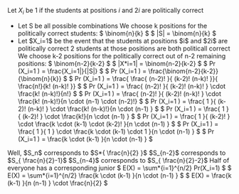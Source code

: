 Let $X_i$ be 1 if the students at positions $i$ and $2i$ are politically correct

<ul>
<li> Let S be all possible combinations 
We choose k positions for the politically correct students: $ \binom{n}{k} $ 
$ |S| = \binom{n}{k} $
	<li> Let $X_i=1$ be the event that the students at positions $i$ and $2i$ are politically correct 
2 students at those positions are both politicall correct
We choose k-2 positions for the politically correct out of n-2 remaining positions: $ \binom{n-2}{k-2} $ 
$ |X*i=1| = \binom{n-2}{k-2} $
	      $ Pr (X_i=1 ) = \frac{X_i=1|}{|S|} $
	      $ Pr (X_i=1 ) = \frac{\binom{n-2}{k-2}}{\binom{n}{k}} $ 
	      $ Pr (X_i=1 ) = \frac{ \frac{ (n-2)! }{ (k-2)! (n-k)! }}{ \frac{n!}{k! (n-k)! }} $ 
	      $ Pr (X_i=1 ) = \frac{ (n-2)! }{ (k-2)! (n-k)! } \cdot \frac{k! (n-k)!}{n!} $ 
	      $ Pr (X_i=1 ) = \frac{ (n-2)! }{ (k-2)! (n-k)! } \cdot \frac{k! (n-k)!}{n \cdot (n-1) \cdot (n-2)!} $ 
	      $ Pr (X_i=1 ) = \frac{ 1 }{ (k-2)! (n-k)! } \cdot \frac{k! (n-k)!}{n \cdot (n-1) } $ 
	      $ Pr (X_i=1 ) = \frac{ 1 }{ (k-2)! } \cdot \frac{k!}{n \cdot (n-1) } $ 
	      $ Pr (X_i=1 ) = \frac{ 1 }{ (k-2)! } \cdot \frac{k \cdot (k-1) \cdot (k-2)! }{n \cdot (n-1) } $ 
	      $ Pr (X_i=1 ) = \frac{ 1 }{ 1 } \cdot \frac{k \cdot (k-1) \cdot 1 }{n \cdot (n-1) } $ 
	      $ Pr (X_i=1 ) = \frac{k \cdot (k-1) }{n \cdot (n-1) } $
</ul>
Well, $S_n$ corresponds to $S*{ \frac{n}{2} }$ 
$S_{n-2}$ corresponds to $S_{ \frac{n}{2}-1}$ 
$S_{n-4}$ corresponds to $S_{ \frac{n}{2}-2}$ 
Half of everyone has a corresponding junior 
$ E(X) = \sum*{i=1}^{n/2} Pr(X_i=1) $ 
$ E(X) = \sum*{i=1}^{n/2} \frac{k \cdot (k-1) }{n \cdot (n-1) } $ 
$ E(X) = \frac{k (k-1) }{n (n-1) } \cdot \frac{n}{2} $
